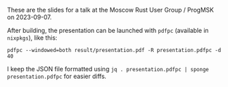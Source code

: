 These are the slides for a talk at the Moscow Rust User Group /
ProgMSK on 2023-09-07.

After building, the presentation can be launched with `pdfpc`
(available in `nixpkgs`), like this:

```
pdfpc --windowed=both result/presentation.pdf -R presentation.pdfpc -d 40
```

I keep the JSON file formatted using `jq . presentation.pdfpc | sponge
presentation.pdfpc` for easier diffs.
